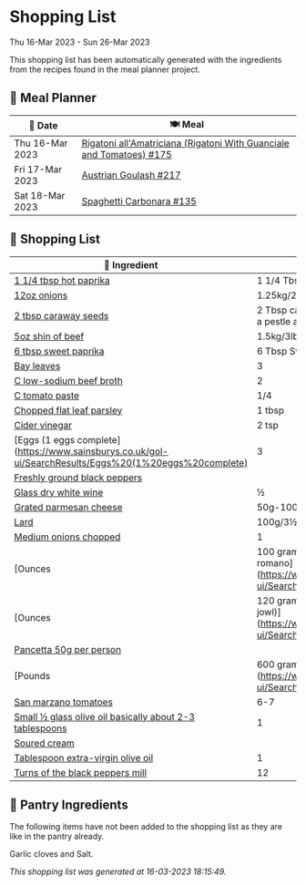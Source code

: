 # Shopping List

Thu 16-Mar 2023 - Sun 26-Mar 2023

This shopping list has been automatically generated with the ingredients from the recipes found in the meal planner project.

## 📅 Meal Planner

|📅 Date| 🍽️ Meal|
|----|----|
|Thu 16-Mar 2023|[Rigatoni all'Amatriciana (Rigatoni With Guanciale and Tomatoes) #175](https://github.com/bryanbr23/Recipes/issues/175)|
|Fri 17-Mar 2023|[Austrian Goulash #217](https://github.com/bryanbr23/Recipes/issues/217)|
|Sat 18-Mar 2023|[Spaghetti Carbonara #135](https://github.com/bryanbr23/Recipes/issues/135)|

## 🛒 Shopping List

| 🍌 Ingredient| ⚖️ Measurement|
|----------|-----------|
|[1 1/4 tbsp hot paprika](https://www.sainsburys.co.uk/gol-ui/SearchResults/1%201/4%20tbsp%20hot%20paprika)|1 1/4 Tbsp Hot Paprika tbsp|
|[12oz onions](https://www.sainsburys.co.uk/gol-ui/SearchResults/12oz%20onions)|1.25kg/2lb|
|[2 tbsp caraway seeds](https://www.sainsburys.co.uk/gol-ui/SearchResults/2%20tbsp%20caraway%20seeds)|2 Tbsp caraway seeds, crushed in a pestle and mortar tbsp|
|[5oz shin of beef](https://www.sainsburys.co.uk/gol-ui/SearchResults/5oz%20shin%20of%20beef)|1.5kg/3lb|
|[6 tbsp sweet paprika](https://www.sainsburys.co.uk/gol-ui/SearchResults/6%20tbsp%20sweet%20paprika)|6 Tbsp Sweet Paprika, Divided tbsp|
|[Bay leaves](https://www.sainsburys.co.uk/gol-ui/SearchResults/Bay%20leaves)|3|
|[C low-sodium beef broth](https://www.sainsburys.co.uk/gol-ui/SearchResults/C%20low-sodium%20beef%20broth)|2|
|[C tomato paste](https://www.sainsburys.co.uk/gol-ui/SearchResults/C%20tomato%20paste)|1/4|
|[Chopped flat leaf parsley](https://www.sainsburys.co.uk/gol-ui/SearchResults/Chopped%20flat%20leaf%20parsley)|1 tbsp|
|[Cider vinegar](https://www.sainsburys.co.uk/gol-ui/SearchResults/Cider%20vinegar)|2 tsp|
|[Eggs (1 eggs complete](https://www.sainsburys.co.uk/gol-ui/SearchResults/Eggs%20(1%20eggs%20complete)|3|
|[Freshly ground black peppers](https://www.sainsburys.co.uk/gol-ui/SearchResults/Freshly%20ground%20black%20peppers)||
|[Glass dry white wine](https://www.sainsburys.co.uk/gol-ui/SearchResults/Glass%20dry%20white%20wine)|½|
|[Grated parmesan cheese](https://www.sainsburys.co.uk/gol-ui/SearchResults/Grated%20parmesan%20cheese)|50g-100g|
|[Lard](https://www.sainsburys.co.uk/gol-ui/SearchResults/Lard)|100g/3½oz|
|[Medium onions chopped](https://www.sainsburys.co.uk/gol-ui/SearchResults/Medium%20onions%20chopped)|1|
|[Ounces | 100 grams grated pecorino romano](https://www.sainsburys.co.uk/gol-ui/SearchResults/Ounces%20|%20100%20grams%20grated%20pecorino%20romano)|3½|
|[Ounces | 120 grams guanciale (cured pork jowl)](https://www.sainsburys.co.uk/gol-ui/SearchResults/Ounces%20|%20120%20grams%20guanciale%20(cured%20pork%20jowl))|4|
|[Pancetta 50g per person](https://www.sainsburys.co.uk/gol-ui/SearchResults/Pancetta%2050g%20per%20person)||
|[Pounds | 600 grams rigatoni (or bucatini)](https://www.sainsburys.co.uk/gol-ui/SearchResults/Pounds%20|%20600%20grams%20rigatoni%20(or%20bucatini))|1¼|
|[San marzano tomatoes](https://www.sainsburys.co.uk/gol-ui/SearchResults/San%20marzano%20tomatoes)|6-7|
|[Small ½ glass olive oil basically about 2-3 tablespoons](https://www.sainsburys.co.uk/gol-ui/SearchResults/Small%20½%20glass%20olive%20oil%20basically%20about%202-3%20tablespoons)|1|
|[Soured cream](https://www.sainsburys.co.uk/gol-ui/SearchResults/Soured%20cream)||
|[Tablespoon extra-virgin olive oil](https://www.sainsburys.co.uk/gol-ui/SearchResults/Tablespoon%20extra-virgin%20olive%20oil)|1|
|[Turns of the black peppers mill](https://www.sainsburys.co.uk/gol-ui/SearchResults/Turns%20of%20the%20black%20peppers%20mill)|12|

## 🏪 Pantry Ingredients

The following items have not been added to the shopping list as they are like in the pantry already.

Garlic cloves and Salt.


_This shopping list was generated at 16-03-2023 18:15:49._